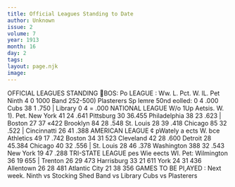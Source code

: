 ```yaml
---
title: Official Leagues Standing to Date
author: Unknown
issue: 2
volume: 7
year: 1913
month: 16
day: 2
tags:
layout: page.njk
image:
---
```

OFFICIAL LEAGUES STANDING BOS: Po LEAGUE : Ww. L. Pct. W. lL. Pet Ninth 4 0 1000 Band 252-500) Plasterers Sp lemre 50nd eolled: 0 4 .000 Cubs 38 1 .750 | Library 0 4 = .000 NATIONAL LEAGUE W/o 1Up Aetsis. W. 1). Pet. New York 41 24 .641 Pittsburg 30 36.455 Philadelphia 38 23 .623 | Boston 27 37 «422 Brooklyn 84 28 .548 St. Louis 28 39 .418 Chicago 85 32 .522 | Cincinnatti 26 41 .388 AMERICAN LEAGUE ¢ pWately a ects W. bce Athletics 49 17 .742 Boston 34 31 523 Cleveland 42 28 .600 Detroit 28 45.384 Chicago 40 32 .556 | St. Louis 28 46 .378 Washington 388 32 .543 New York 19 47 .288 TRI-STATE LEAGUE pes Wie eects WI. Pet: Wilmington 36 19 655 | Trenton 26 29 473 Harrisburg 33 21 611 York 24 31 436 Allentown 26 28 481 Atlantic City 21 38 356 GAMES TO BE PI,AYED : Next week. Ninth vs Stocking Shed Band vs Library Cubs vs Plasterers 

